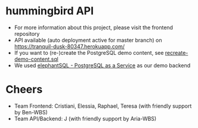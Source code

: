 # hummingbird API
* For more information about this project, please visit the frontend repository
* API available (auto deployment active for master branch) on https://tranquil-dusk-80347.herokuapp.com/
* If you want to (re-)create the PostgreSQL demo content, see [recreate-demo-content.sql](recreate-demo-content.sql)
* We used [elephantSQL - PostgreSQL as a Service](https://www.elephantsql.com/) as our demo backend

# Cheers
* Team Frontend: Cristiani, Elessia, Raphael, Teresa (with friendly support by Ben-WBS)
* Team API/Backend: J (with friendly support by Aria-WBS)
